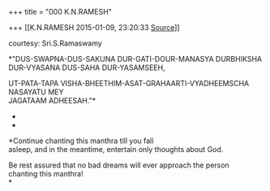 +++
title = "000 K.N.RAMESH"

+++
[[K.N.RAMESH	2015-01-09, 23:20:33 [Source](https://groups.google.com/g/samskrita/c/orugmLKUp-g)]]



courtesy: Sri.S.Ramaswamy  
  
  

*"DUS-SWAPNA-DUS-SAKUNA DUR-GATI-DOUR-MANASYA DURBHIKSHA  
DUR-VYASANA DUS-SAHA DUR-YASAMSEEH,  
  
UT-PATA-TAPA VISHA-BHEETHIM-ASAT-GRAHAARTI-VYADHEEMSCHA NASAYATU MEY  
JAGATAAM ADHEESAH."*

*  
*

*Continue chanting this manthra till you fall  
asleep, and in the meantime, entertain only thoughts about God.  
  
Be rest assured that no bad dreams will ever approach the person  
chanting this manthra!  
*  

  

  


